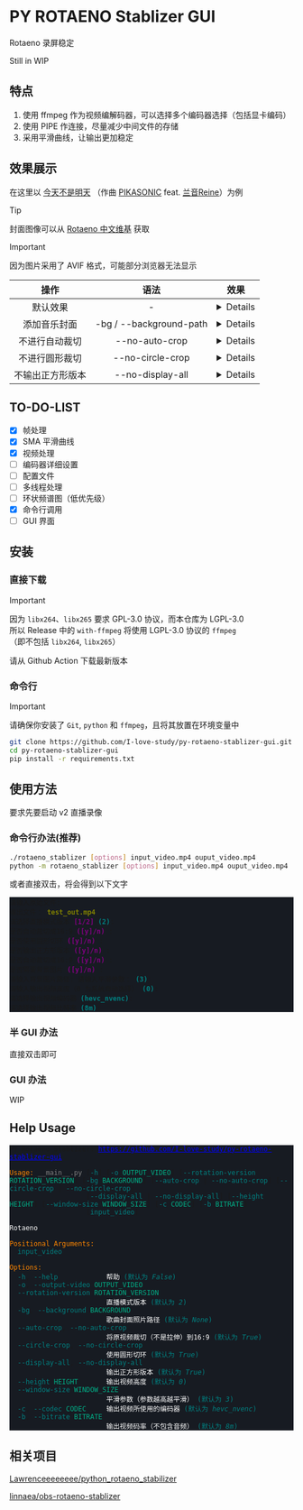 # PY ROTAENO Stablizer GUI

Rotaeno 录屏稳定

Still in WIP

## 特点

1. 使用 ffmpeg 作为视频编解码器，可以选择多个编码器选择（包括显卡编码）
2. 使用 PIPE 作连接，尽量减少中间文件的存储
3. 采用平滑曲线，让输出更加稳定

## 效果展示

在这里以 [今天不是明天](https://www.bilibili.com/video/BV1pi4y1B7oz)
（作曲 [PIKASONIC](https://space.bilibili.com/262995951) feat. [兰音Reine](https://space.bilibili.com/698029620)）为例

> [!TIP]
> 封面图像可以从 [Rotaeno 中文维基](https://wiki.rotaeno.cn/) 获取

> [!IMPORTANT]
> 因为图片采用了 AVIF 格式，可能部分浏览器无法显示

|       操作       |          语法           |                                 效果                                  |
| :--------------: | :---------------------: | :-------------------------------------------------------------------: |
|     默认效果     |            -            |         <details>![normal](docs_image/normal.avif)</details>          |
|   添加音乐封面   | -bg / --background-path | <details>![with_background](docs_image/with_backgrond.avif)</details> |
|  不进行自动裁切  |     --no-auto-crop      |   <details>![no_auto_crop](docs_image/no_auto_crop.avif)<\details>    |
|  不进行圆形裁切  |    --no-circle-crop     | <details>![no_circle_crop](docs_image/no_circle_crop.avif)<\details>  |
| 不输出正方形版本 |    --no-display-all     | <details>![no_display_all](docs_image/no_display_all.avif)<\details>  |

## TO-DO-LIST

- [x] 帧处理
- [x] SMA 平滑曲线
- [x] 视频处理
- [ ] 编码器详细设置
- [ ] 配置文件
- [ ] 多线程处理
- [ ] 环状频谱图（低优先级）
- [x] 命令行调用
- [ ] GUI 界面

## 安装

### 直接下载

> [!IMPORTANT]
> 因为 `libx264`、`libx265` 要求 GPL-3.0 协议，而本仓库为 LGPL-3.0  
> 所以 Release 中的 `with-ffmpeg` 将使用 LGPL-3.0 协议的 `ffmpeg`  
> （即不包括 `libx264`, `libx265`）

请从 Github Action 下载最新版本

### 命令行

> [!IMPORTANT]
> 请确保你安装了 `Git`, `python` 和 `ffmpeg`，且将其放置在环境变量中

```bash
git clone https://github.com/I-love-study/py-rotaeno-stablizer-gui.git
cd py-rotaeno-stablizer-gui
pip install -r requirements.txt
```

## 使用方法

要求先要启动 v2 直播录像

### 命令行办法(推荐)

```bash
./rotaeno_stablizer [options] input_video.mp4 ouput_video.mp4
python -m rotaeno_stablizer [options] input_video.mp4 ouput_video.mp4
```

或者直接双击，将会得到以下文字

<pre style="font-family:Menlo,'DejaVu Sans Mono',consolas,sans-serif, monospace; background-color:#171b22">
<code style="font-family:inherit; background-color:#171b22">请输入原始文件:
输出文件： <span style="color: #808000; text-decoration-color: #808000; font-weight: bold">test_out.mp4</span>
请选择直播模式版本 <span style="color: #800080; text-decoration-color: #800080; font-weight: bold">[1/2]</span> <span style="color: #008080; text-decoration-color: #008080; font-weight: bold">(2)</span>:
是否自动裁切成16:9 <span style="color: #800080; text-decoration-color: #800080; font-weight: bold">([y]/n)</span> :
是否使用圆形切环 <span style="color: #800080; text-decoration-color: #800080; font-weight: bold">([y]/n)</span> :
是否输出正方形版本 <span style="color: #800080; text-decoration-color: #800080; font-weight: bold">([y]/n)</span> :
是否自动裁切成16:9 <span style="color: #800080; text-decoration-color: #800080; font-weight: bold">([y]/n)</span> :
是否需要背景图片 <span style="color: #800080; text-decoration-color: #800080; font-weight: bold">([y]/n)</span> :
请输入背景图片路径: 请输入平滑参数： <span style="color: #008080; text-decoration-color: #008080; font-weight: bold">(3)</span>:
请输入输出视频高度（0 为系统自动选择） <span style="color: #008080; text-decoration-color: #008080; font-weight: bold">(0)</span>:
请选择输出视频编码器 <span style="color: #008080; text-decoration-color: #008080; font-weight: bold">(hevc_nvenc)</span>:
请选择输出视频比特率 <span style="color: #008080; text-decoration-color: #008080; font-weight: bold">(8m)</span>: </code></pre>

### 半 GUI 办法

直接双击即可

### GUI 办法

WIP

## Help Usage

<pre style="font-family:Menlo,'DejaVu Sans Mono',consolas,sans-serif, monospace; background-color:#171b22">
<code style="font-family:inherit; background-color:#171b22">PY Rotaeno Stablizer: <span style="color: #0000ff; text-decoration-color: #0000ff; text-decoration: underline">https://github.com/I-love-study/py-rotaeno-stablizer-gui</span>

<span style="color: #ff8700; text-decoration-color: #ff8700">Usage:</span> <span style="color: #808080; text-decoration-color: #808080">__main__.py</span> [<span style="color: #008080; text-decoration-color: #008080">-h</span>] [<span style="color: #008080; text-decoration-color: #008080">-o</span> <span style="color: #00af87; text-decoration-color: #00af87">OUTPUT_VIDEO</span>] [<span style="color: #008080; text-decoration-color: #008080">--rotation-version</span> <span style="color: #00af87; text-decoration-color: #00af87">ROTATION_VERSION</span>] [<span style="color: #008080; text-decoration-color: #008080">-bg</span> <span style="color: #00af87; text-decoration-color: #00af87">BACKGROUND</span>] [<span style="color: #008080; text-decoration-color: #008080">--auto-crop</span> | <span style="color: #008080; text-decoration-color: #008080">--no-auto-crop</span>] [<span style="color: #008080; text-decoration-color: #008080">--circle-crop</span> | <span style="color: #008080; text-decoration-color: #008080">--no-circle-crop</span>]
                   [<span style="color: #008080; text-decoration-color: #008080">--display-all</span> | <span style="color: #008080; text-decoration-color: #008080">--no-display-all</span>] [<span style="color: #008080; text-decoration-color: #008080">--height</span> <span style="color: #00af87; text-decoration-color: #00af87">HEIGHT</span>] [<span style="color: #008080; text-decoration-color: #008080">--window-size</span> <span style="color: #00af87; text-decoration-color: #00af87">WINDOW_SIZE</span>] [<span style="color: #008080; text-decoration-color: #008080">-c</span> <span style="color: #00af87; text-decoration-color: #00af87">CODEC</span>] [<span style="color: #008080; text-decoration-color: #008080">-b</span> <span style="color: #00af87; text-decoration-color: #00af87">BITRATE</span>]
                   [<span style="color: #008080; text-decoration-color: #008080">input_video</span>]

<span style="color: #ffffff; text-decoration-color: #ffffff">Rotaeno</span>

<span style="color: #ff8700; text-decoration-color: #ff8700">Positional Arguments:</span>
  <span style="color: #008080; text-decoration-color: #008080">input_video</span>

<span style="color: #ff8700; text-decoration-color: #ff8700">Options:</span>
  <span style="color: #008080; text-decoration-color: #008080">-h</span>, <span style="color: #008080; text-decoration-color: #008080">--help</span>            <span style="color: #ffffff; text-decoration-color: #ffffff">帮助</span><span style="color: #008080; text-decoration-color: #008080"> (默认为 </span><span style="color: #008080; text-decoration-color: #008080; font-style: italic">False</span><span style="color: #008080; text-decoration-color: #008080">)</span>
  <span style="color: #008080; text-decoration-color: #008080">-o</span>, <span style="color: #008080; text-decoration-color: #008080">--output-video</span> <span style="color: #00af87; text-decoration-color: #00af87">OUTPUT_VIDEO</span>
  <span style="color: #008080; text-decoration-color: #008080">--rotation-version</span> <span style="color: #00af87; text-decoration-color: #00af87">ROTATION_VERSION</span>
                        <span style="color: #ffffff; text-decoration-color: #ffffff">直播模式版本</span><span style="color: #008080; text-decoration-color: #008080"> (默认为 </span><span style="color: #008080; text-decoration-color: #008080; font-style: italic">2</span><span style="color: #008080; text-decoration-color: #008080">)</span>
  <span style="color: #008080; text-decoration-color: #008080">-bg</span>, <span style="color: #008080; text-decoration-color: #008080">--background</span> <span style="color: #00af87; text-decoration-color: #00af87">BACKGROUND</span>
                        <span style="color: #ffffff; text-decoration-color: #ffffff">歌曲封面照片路径</span><span style="color: #008080; text-decoration-color: #008080"> (默认为 </span><span style="color: #008080; text-decoration-color: #008080; font-style: italic">None</span><span style="color: #008080; text-decoration-color: #008080">)</span>
  <span style="color: #008080; text-decoration-color: #008080">--auto-crop</span>, <span style="color: #008080; text-decoration-color: #008080">--no-auto-crop</span>
                        <span style="color: #ffffff; text-decoration-color: #ffffff">将原视频裁切（不是拉伸）到16:9</span><span style="color: #008080; text-decoration-color: #008080"> (默认为 </span><span style="color: #008080; text-decoration-color: #008080; font-style: italic">True</span><span style="color: #008080; text-decoration-color: #008080">)</span>
  <span style="color: #008080; text-decoration-color: #008080">--circle-crop</span>, <span style="color: #008080; text-decoration-color: #008080">--no-circle-crop</span>
                        <span style="color: #ffffff; text-decoration-color: #ffffff">使用圆形切环</span><span style="color: #008080; text-decoration-color: #008080"> (默认为 </span><span style="color: #008080; text-decoration-color: #008080; font-style: italic">True</span><span style="color: #008080; text-decoration-color: #008080">)</span>
  <span style="color: #008080; text-decoration-color: #008080">--display-all</span>, <span style="color: #008080; text-decoration-color: #008080">--no-display-all</span>
                        <span style="color: #ffffff; text-decoration-color: #ffffff">输出正方形版本</span><span style="color: #008080; text-decoration-color: #008080"> (默认为 </span><span style="color: #008080; text-decoration-color: #008080; font-style: italic">True</span><span style="color: #008080; text-decoration-color: #008080">)</span>
  <span style="color: #008080; text-decoration-color: #008080">--height</span> <span style="color: #00af87; text-decoration-color: #00af87">HEIGHT</span>       <span style="color: #ffffff; text-decoration-color: #ffffff">输出视频高度</span><span style="color: #008080; text-decoration-color: #008080"> (默认为 </span><span style="color: #008080; text-decoration-color: #008080; font-style: italic">0</span><span style="color: #008080; text-decoration-color: #008080">)</span>
  <span style="color: #008080; text-decoration-color: #008080">--window-size</span> <span style="color: #00af87; text-decoration-color: #00af87">WINDOW_SIZE</span>
                        <span style="color: #ffffff; text-decoration-color: #ffffff">平滑参数（参数越高越平滑）</span><span style="color: #008080; text-decoration-color: #008080"> (默认为 </span><span style="color: #008080; text-decoration-color: #008080; font-style: italic">3</span><span style="color: #008080; text-decoration-color: #008080">)</span>
  <span style="color: #008080; text-decoration-color: #008080">-c</span>, <span style="color: #008080; text-decoration-color: #008080">--codec</span> <span style="color: #00af87; text-decoration-color: #00af87">CODEC</span>     <span style="color: #ffffff; text-decoration-color: #ffffff">输出视频所使用的编码器</span><span style="color: #008080; text-decoration-color: #008080"> (默认为 </span><span style="color: #008080; text-decoration-color: #008080; font-style: italic">hevc_nvenc</span><span style="color: #008080; text-decoration-color: #008080">)</span>
  <span style="color: #008080; text-decoration-color: #008080">-b</span>, <span style="color: #008080; text-decoration-color: #008080">--bitrate</span> <span style="color: #00af87; text-decoration-color: #00af87">BITRATE</span>
                        <span style="color: #ffffff; text-decoration-color: #ffffff">输出视频码率（不包含音频）</span><span style="color: #008080; text-decoration-color: #008080"> (默认为 </span><span style="color: #008080; text-decoration-color: #008080; font-style: italic">8m</span><span style="color: #008080; text-decoration-color: #008080">)</span>
</code></pre>

## 相关项目

[Lawrenceeeeeeee/python_rotaeno_stabilizer](https://github.com/Lawrenceeeeeeee/python_rotaeno_stabilizer)

[linnaea/obs-rotaeno-stablizer](https://github.com/linnaea/obs-rotaeno-stablizer)
